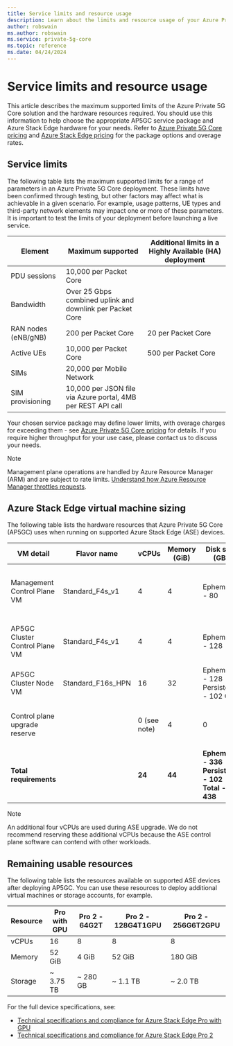 ```yaml
---
title: Service limits and resource usage
description: Learn about the limits and resource usage of your Azure Private 5G Core deployment when running on an Azure Stack Edge device.
author: robswain
ms.author: robswain
ms.service: private-5g-core
ms.topic: reference
ms.date: 04/24/2024
---
```


# Service limits and resource usage

This article describes the maximum supported limits of the Azure Private 5G Core solution and the hardware resources required. You should use this information to help choose the appropriate AP5GC service package and Azure Stack Edge hardware for your needs. Refer to [Azure Private 5G Core pricing](https://azure.microsoft.com/pricing/details/private-5g-core/) and [Azure Stack Edge pricing](https://azure.microsoft.com/pricing/details/azure-stack/edge/) for the package options and overage rates.

## Service limits

The following table lists the maximum supported limits for a range of parameters in an Azure Private 5G Core deployment. These limits have been confirmed through testing, but other factors may affect what is achievable in a given scenario. For example, usage patterns, UE types and third-party network elements may impact one or more of these parameters. It is important to test the limits of your deployment before launching a live service.

| Element                | Maximum supported | Additional limits in a Highly Available (HA) deployment |
|------------------------|-------------------|-------------------|
| PDU sessions           | 10,000 per Packet Core |       |
| Bandwidth              | Over 25 Gbps combined uplink and downlink per Packet Core |       |
| RAN nodes (eNB/gNB)    | 200 per Packet Core | 20 per Packet Core |
| Active UEs             | 10,000 per Packet Core | 500 per Packet Core |
| SIMs                   | 20,000 per Mobile Network |       |
| SIM provisioning       | 10,000 per JSON file via Azure portal, 4MB per REST API call |       |

Your chosen service package may define lower limits, with overage charges for exceeding them - see [Azure Private 5G Core pricing](https://azure.microsoft.com/pricing/details/private-5g-core/) for details. If you require higher throughput for your use case, please contact us to discuss your needs.

> [!NOTE]
> Management plane operations are handled by Azure Resource Manager (ARM) and are subject to rate limits. [Understand how Azure Resource Manager throttles requests](/azure/azure-resource-manager/management/request-limits-and-throttling).

## Azure Stack Edge virtual machine sizing

The following table lists the hardware resources that Azure Private 5G Core (AP5GC) uses when running on supported Azure Stack Edge (ASE) devices.

| VM detail | Flavor name | vCPUs | Memory (GiB) | Disk size (GB) | VM function |
|---|---|---|---|---|---|
| Management Control Plane VM | Standard_F4s_v1    | 4            | 4  | Ephemeral - 80                            | Management Control Plane to create Kubernetes clusters |
| AP5GC Cluster Control Plane VM | Standard_F4s_v1 | 4            | 4  | Ephemeral - 128                           | Control Plane of the Kubernetes cluster used for AP5GC |
| AP5GC Cluster Node VM | Standard_F16s_HPN        | 16           | 32 | Ephemeral - 128 </br> Persistent - 102 GB | AP5GC workload node |
| Control plane upgrade reserve |                  | 0 (see note) | 4  | 0                                         | Used by ASE during upgrade of the control plane VM |
| **Total requirements** |                         | **24**       | **44** | **Ephemeral - 336** </br> **Persistent - 102** </br> **Total - 438** |  |

> [!NOTE]
> An additional four vCPUs are used during ASE upgrade. We do not recommend reserving these additional vCPUs because the ASE control plane software can contend with other workloads.

## Remaining usable resources

The following table lists the resources available on supported ASE devices after deploying AP5GC. You can use these resources to deploy additional virtual machines or storage accounts, for example.

| Resource | Pro with GPU | Pro 2 - 64G2T | Pro 2 - 128G4T1GPU | Pro 2 - 256G6T2GPU |
|----------|--------------|---------------|--------------------|--------------------|
| vCPUs    | 16           | 8             | 8                  | 8                  |
| Memory   | 52 GiB       | 4 GiB         | 52 GiB             | 180 GiB            |
| Storage  | ~ 3.75 TB    | ~ 280 GB      | ~ 1.1 TB           | ~ 2.0 TB           |

For the full device specifications, see:

- [Technical specifications and compliance for Azure Stack Edge Pro with GPU](/azure/databox-online/azure-stack-edge-gpu-technical-specifications-compliance)
- [Technical specifications and compliance for Azure Stack Edge Pro 2](/azure/databox-online/azure-stack-edge-pro-2-technical-specifications-compliance)